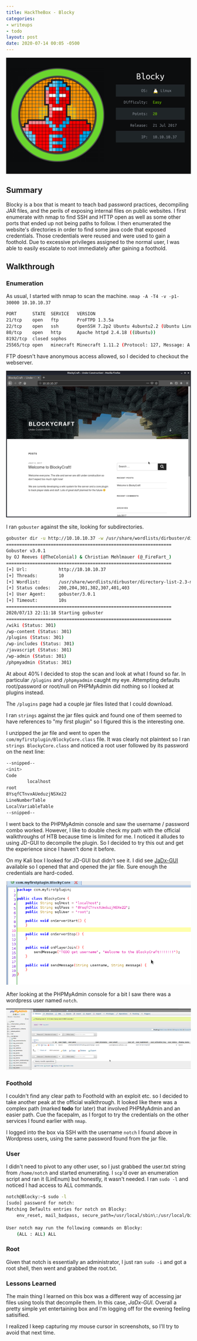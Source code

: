 ```yaml
---
title: HackTheBox - Blocky
categories:
- writeups
- todo
layout: post
date: 2020-07-14 00:05 -0500
---
```

![Blocky](/assets/images/HTBoxes/Blocky/Blocky.png)

## Summary

Blocky is a box that is meant to teach bad password practices, decompiling JAR files, and the perils of exposing internal files on public websites.  I first enumerate with nmap to find SSH and HTTP open as well as some other ports that ended up not being paths to follow.  I then enumerated the website's directories in order to find some java code that exposed credentials.  Those credentials were reused and were used to gain a foothold.  Due to excessive privileges assigned to the normal user, I was able to easily escalate to root immediately after gaining a foothold.

## Walkthrough

### Enumeration

As usual, I started with nmap to scan the machine.  ``nmap -A -T4 -v -p1-30000 10.10.10.37``

```bash
PORT      STATE  SERVICE   VERSION  
21/tcp    open   ftp       ProFTPD 1.3.5a  
22/tcp    open   ssh       OpenSSH 7.2p2 Ubuntu 4ubuntu2.2 (Ubuntu Linux; protocol 2.0)  
80/tcp    open   http      Apache httpd 2.4.18 ((Ubuntu))  
8192/tcp  closed sophos  
25565/tcp open   minecraft Minecraft 1.11.2 (Protocol: 127, Message: A Minecraft Server, Users: 0/20)
```

FTP doesn't have anonymous access allowed, so I decided to checkout the webserver.

![Blockycraft](/assets/images/HTBoxes/Blocky/blockycraft.png)

I ran ``gobuster`` against the site, looking for subdirectories.

```bash
gobuster dir -u http://10.10.10.37 -w /usr/share/wordlists/dirbuster/directory-list-2.3-medium.txt
===============================================================
Gobuster v3.0.1
by OJ Reeves (@TheColonial) & Christian Mehlmauer (@_FireFart_)
===============================================================
[+] Url:            http://10.10.10.37
[+] Threads:        10
[+] Wordlist:       /usr/share/wordlists/dirbuster/directory-list-2.3-medium.txt
[+] Status codes:   200,204,301,302,307,401,403
[+] User Agent:     gobuster/3.0.1
[+] Timeout:        10s
===============================================================
2020/07/13 22:11:18 Starting gobuster
===============================================================
/wiki (Status: 301)
/wp-content (Status: 301)
/plugins (Status: 301)
/wp-includes (Status: 301)
/javascript (Status: 301)
/wp-admin (Status: 301)
/phpmyadmin (Status: 301)
```

At about 40% I decided to stop the scan and look at what I found so far.  In particular ``/plugins`` and ``/phpmyadmin`` caught my eye. Attempting defaults root/password or root/null on PHPMyAdmin did nothing so I looked at plugins instead.

The ``/plugins`` page had a couple jar files listed that I could download.

I ran ``strings`` against the jar files quick and found one of them seemed to have references to "my first plugin" so I figured this is the interesting one.

I unzipped the jar file and went to open the ``com/myfirstplugin/BlockyCore.class`` file.  It was clearly not plaintext so I ran ``strings BlockyCore.class`` and noticed a root user followed by its password on the next line:

```bash
--snipped--
<init>
Code
        localhost
root
8YsqfCTnvxAUeduzjNSXe22
LineNumberTable
LocalVariableTable
--snipped--
```

I went back to the PHPMyAdmin console and saw the username / password combo worked.  However, I like to double check my path with the official walkthroughs of HTB because time is limited for me. I noticed it alludes to using JD-GUI to decompile the plugin. So I decided to try this out and get the experience since I haven't done it before.

On my Kali box I looked for JD-GUI but didn't see it.  I did see [JaDx-GUI](https://github.com/skylot/jadx) available so I opened that and opened the jar file.  Sure enough the credentials are hard-coded.

![blockyjar](/assets/images/HTBoxes/Blocky/blockyjar.png)

After looking at the PHPMyAdmin console for a bit I saw there was a wordpress user named ``notch``.

![wordpress](/assets/images/HTBoxes/Blocky/wpusers.png)

### Foothold

I couldn't find any clear path to Foothold with an exploit etc. so I decided to take another peak at the official walkthrough.  It looked like there was a complex path (marked **todo** for later) that involved PHPMyAdmin and an easier path.  Cue the facepalm, as I forgot to try the credentials on the other services I found earlier with ``nmap``.

I logged into the box via SSH with the username ``notch`` I found above in Wordpress users, using the same password found from the jar file.

### User

I didn't need to pivot to any other user, so I just grabbed the user.txt string from ``/home/notch`` and started enumerating.  I ``scp``'d over an enumeration script and ran it (LinEnum) but honestly, it wasn't needed.  I ran ``sudo -l`` and noticed I had access to ALL commands.

```bash
notch@Blocky:~$ sudo -l
[sudo] password for notch:
Matching Defaults entries for notch on Blocky:
    env_reset, mail_badpass, secure_path=/usr/local/sbin\:/usr/local/bin\:/usr/sbin\:/usr/bin\:/sbin\:/bin\:/snap/bin

User notch may run the following commands on Blocky:
    (ALL : ALL) ALL
```

### Root

Given that notch is essentially an administrator, I just ran ``sudo -i`` and got a root shell, then went and grabbed the root.txt.

### Lessons Learned

The main thing I learned on this box was a different way of accessing jar files using tools that decompile them.  In this case, _JaDx-GUI_.  Overall a pretty simple yet entertaining box and I'm logging off for the evening feeling satisified.

I realized I keep capturing my mouse cursor in screenshots, so I'll try to avoid that next time.
